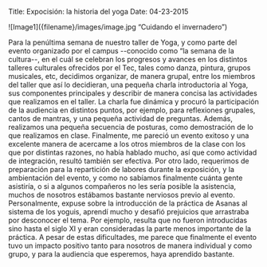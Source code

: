 Title: Expocisión: la historia del yoga
Date: 04-23-2015

<div style=”float: right”>
![Image1]({filename}/images/image.jpg “Cuidando el invernadero”)
</div>

Para la penúltima semana de nuestro taller de Yoga, y como parte del evento organizado por el campus --conocido como “la semana de la cultura--, en el cuál se celebran los progresos y avances en los distintos talleres culturales ofrecidos por el Tec, tales como danza, pintura, grupos musicales, etc, decidimos organizar, de manera grupal, entre los miembros del taller que así lo decidieran, una pequeña charla introductoria al Yoga, sus componentes principales y describir de manera concisa las actividades que realizamos en el taller.
La charla fue dinámica y procuró la participación de la audiencia en distintos puntos, por ejemplo, para reflexiones grupales, cantos de mantras, y una pequeña actividad de preguntas. Además, realizamos una pequeña secuencia de posturas, como demostración de lo que realizamos en clase.
Finalmente, me pareció un evento exitoso y una excelente manera de acercame a los otros miembros de la clase con los que por distintas razones, no había hablado mucho, así que como actividad de integración, resultó también ser efectiva.
Por otro lado, requerimos de preparación para la repartición de labores durante la exposición, y la ambientación del evento, y como no sabíamos finalmente cuánta gente asistiría, o si a algunos compañeros no les sería posible la asistencia, muchos de nosotros estábamos bastante nerviosos previo al evento. Personalmente, expuse sobre la introducción de la práctica de Asanas al sistema de los yoguis, aprendí mucho y desafió prejuicios que arrastraba por desconocer el tema. Por ejemplo, resulta que no fueron introducidas sino hasta el siglo XI y eran consideradas la parte menos importante de la práctica.
A pesar de estas dificultades, me parece que finalmente el evento tuvo un impacto positivo tanto para nosotros de manera individual y como grupo, y para la audiencia que esperemos, haya aprendido bastante.
